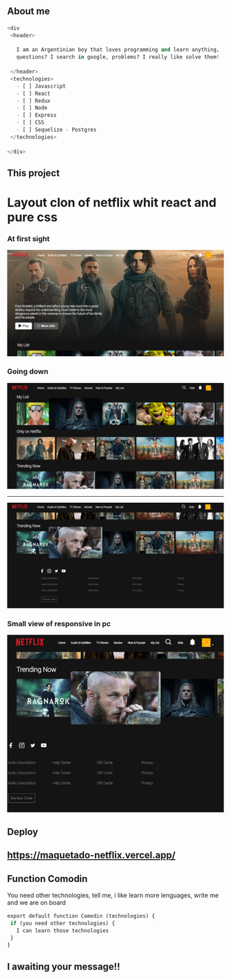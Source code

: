 ## About me
```python
<div
 <header>

   I am an Argentinian boy that loves programming and learn anything, 
   questions? I search in google, problems? I really like solve them!

 </header>
 <technologies>
   - [ ] Javascript
   - [ ] React
   - [ ] Redux
   - [ ] Node
   - [ ] Express
   - [ ] CSS
   - [ ] Sequelize - Postgres
 </technologies>

</div>
```

## This project
<div>
 <h1>Layout clon of netflix whit react and pure css</h1>

### At first sight
 <img src="ScreensNetflix/1.png"/>
 
### Going down
 <img src="ScreensNetflix/2.png"/>
 <hr/>
 <img src="ScreensNetflix/3.png"/>
 
### Small view of responsive in pc
 <img src="ScreensNetflix/4.png"/>

</div>

## Deploy

<a href="https://maquetado-netflix.vercel.app/"><h2>https://maquetado-netflix.vercel.app/</h2></a>
 
## Function Comodin

You need other technologies, tell me, i like learn more lenguages, write me and we are on board

```python
export default function Comodin (technologies) {
 if (you need other technologies) {
   I can learn those technologies
 }
}
```
## I awaiting your message!!
